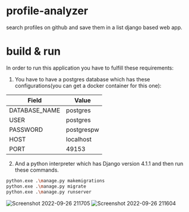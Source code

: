 # profile-analyzer
search profiles on github and save them in a list django based web app.

# build & run
In order to run this application you have to fulfill these requirements:
1. You have to have a postgres database which has these configurations(you can get a docker container for this one):

Field | Value 
--- | --- 
DATABASE_NAME | postgres
USER| postgres
PASSWORD| postgrespw
HOST| localhost
PORT| 49153

2. And a python interpreter which has Django version 4.1.1 and then run these commands.

```bash
python.exe .\manage.py makemigrations
python.exe .\manage.py migrate
python.exe .\manage.py runserver
```

![Screenshot 2022-09-26 211705](https://user-images.githubusercontent.com/55808189/192351559-adc3280d-bdb2-428d-bbc0-c565603076bb.png)
![Screenshot 2022-09-26 211604](https://user-images.githubusercontent.com/55808189/192351569-1ae5ffab-40b8-41fe-b62e-8735ab896225.png)
